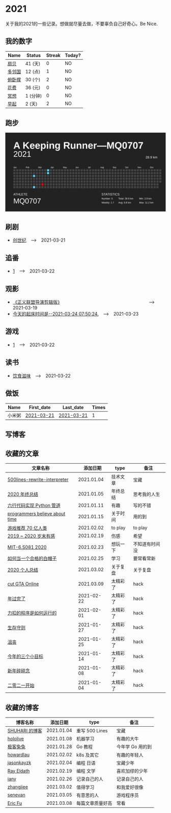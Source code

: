 # 2021
关于我的2021的一些记录。想做就尽量去做，不要辜负自己好奇心。Be Nice.

## 我的数字

<!--START_SECTION:my_number-->
| Name | Status | Streak | Today? | 
 | ---- | ---- | ---- | ---- |
| [扇贝](https://web.shanbay.com/web/users/mq0707/zone) | 41 (天) | 0 | NO |
| [多邻国](https://www.duolingo.com/profile/MQU3K9) | 12 (点) | 1 | NO |
| [俯卧撑](https://github.com/MQ-0707/2021/issues/10) | 30 (个) | 2 | NO |
| [花费](https://github.com/MQ-0707/2021/issues/8) | 36 (元) | 0 | NO |
| [冥想](https://github.com/MQ-0707/2021/issues/6) | 1 (分钟) | 0 | NO |
| [早起](https://github.com/MQ-0707/2021/issues/3) | 2 (天) | 2 | NO |

<!--END_SECTION:my_number-->

## 跑步

![](https://github.com/MQ-0707/A_Nike_Runner/blob/master/assets/github.svg)

## 刷剧

<!--START_SECTION:my_drama-->
- [创世纪](https://github.com/MQ-0707/2021/issues/7#issuecomment-803507365)　-->　2021-03-21
<!--END_SECTION:my_drama-->

## 追番

<!--START_SECTION:my_bangumi-->
- [1](https://github.com/MQ-0707/2021/issues/9#issuecomment-803825356)　-->　2021-03-22
<!--END_SECTION:my_bangumi-->

## 观影

<!--START_SECTION:my_movie-->
- [《正义联盟导演剪辑版》](https://github.com/MQ-0707/2021/issues/12#issuecomment-802710376)　　　　　　　　　　　　　　　　　　　　-->　2021-03-19
- [今天的起床时间是--2021-03-24 07:50:24.](https://github.com/MQ-0707/2021/issues/12#issuecomment-805356087)　-->　2021-03-23
<!--END_SECTION:my_movie-->

## 游戏
<!--START_SECTION:my_game-->
- [1](https://github.com/MQ-0707/2021/issues/4#issuecomment-803824983)　-->　2021-03-22
<!--END_SECTION:my_game-->


## 读书

<!--START_SECTION:my_read-->
- [饮食滋味](https://github.com/MQ-0707/2021/issues/11#issuecomment-803825554)　-->　2021-03-22
<!--END_SECTION:my_read-->

## 做饭

<!--START_SECTION:my_cook-->
| Name | First_date | Last_date | Times | 
 | ---- | ---- | ---- | ---- |
| 小米粥 | [2021-03-21](https://github.com/MQ-0707/2021/issues/13#issuecomment-803503236) | [2021-03-21](https://github.com/MQ-0707/2021/issues/13#issuecomment-803503236) | 1 |

<!--END_SECTION:my_cook-->

## 写博客
<!--START_SECTION:my_blog-->

<!--END_SECTION:my_blog-->

## 收藏的文章
| 文章名称 | 添加日期 | type | 备注 |
| ------- | ------- | ---- | ---- |
| [500lines-rewrite-interpreter](https://shuhari.dev/blog/2020/12/500lines-rewrite-interpreter) | 2021.01.04 | 技术文章 | 宝藏 |
| [2020 年终总结](https://blog.changkun.de/posts/2020-summary/) | 2021.01.05 | 年终总结 | 思考我的人生 |
| [六行代码实现 Python 管道](https://aber.sh/articles/Python-Pipe/) | 2021.01.11 | 有趣 | 写的不错 |
| [programmers believe about time](https://gist.github.com/timvisee/fcda9bbdff88d45cc9061606b4b923ca) | 2021.01.15 | 关于时间 | 用的到 |
| [游戏推荐 70 亿人类](https://howardlau.me/game/7-billion-humans.html) | 2021.02.02 | to play | to play |
| [2019 ~ 2020 岁末有感](https://blog.dreamfever.me/2021/02/11/2019-2020-sui-mo-you-gan/) | 2021.02.19 | 伤感 | 希望 |
| [MIT-6.S081 2020](https://reku1997.gitee.io/2020/10/13/mit-os-1/) | 2021.02.23 | 想玩一下 | 不知道有时间没 |
| [如何当一个合格的白帽子](https://key08.com/index.php/2020/12/16/817.html) | 2021.02.25 | 学习 | 要常看常新 |
| [2020 个人总结](http://www.zhangjiee.com/blog/2021/2020-personal-review.html) | 2021.03.02 | 关于复盘 | 关于复盘 |
| [cut GTA Online](https://nee.lv/2021/02/28/How-I-cut-GTA-Online-loading-times-by-70/) | 2021.03.09 | 太精彩了 | hack |
| [年过完了](https://github.com/yihong0618/gitblog/issues/206) | 2021-02-22 | 太精彩了 | hack |
| [力扣的程序是如何运行的](https://github.com/yihong0618/gitblog/issues/205) | 2021-02-01 | 太精彩了 | hack |
| [生存守则](https://github.com/yihong0618/gitblog/issues/204) | 2021-01-27 | 太精彩了 | hack |
| [沮丧](https://github.com/yihong0618/gitblog/issues/203) | 2021-01-25 | 太精彩了 | hack |
| [今年的三个小目标](https://github.com/yihong0618/gitblog/issues/202) | 2021-01-14 | 太精彩了 | hack |
| [新年碎碎念](https://github.com/yihong0618/gitblog/issues/201) | 2021-01-08 | 太精彩了 | hack |
| [二零二一开始](https://github.com/yihong0618/gitblog/issues/200) |2021-01-04 | 太精彩了 | hack |


## 收藏的博客
| 博客名称 | 添加日期 | type | 备注 |
| ------- | ------- | ---- | ---- |
| [SHUHARI 的博客](https://shuhari.dev/blog/) | 2021.01.04 | 重写 500 Lines | 宝藏 |
| [hololive](https://hololive.me/archive/) | 2021.01.08 | 机器学习 | 有趣的大牛 |
| [极客兔兔](https://geektutu.com/) | 2021.01.28 | Go 教程 | 今年学 Go 用的到 |
| [howardlau](https://howardlau.me/) | 2021.02.02 | k8s 及其它 | 有趣的年轻人 |
| [jasonkayzk](https://jasonkayzk.github.io/) | 2021.02.04 | 编程 日语 | 宝藏少年 |
| [Ray Eldath](https://ray-eldath.me/) | 2021.02.19 | 编程 文学 | 喜欢加缪的少年 |
| [iany](https://blog.iany.me/) | 2021.02.26 | 记录自己的人 | 记录自己的人 |
| [zhangjiee](http://www.zhangjiee.com/) | 2021.03.02 | 值得学习 | 和我爱好很像 |
| [senevan](https://blog.senevan.com/archives/) | 2021.03.05 | 有意思的人 | 游戏程序员 |
| [Eric Fu](https://ericfu.me/) | 2021.03.08 | 每篇文章质量好高 | 常看 |
